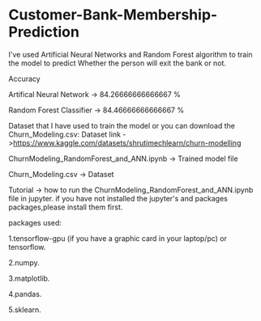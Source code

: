# Customer-Bank-Membership-Prediction

I've used Artificial Neural Networks and Random Forest algorithm to train the model to predict Whether the person will exit the bank or not.

Accuracy


Artifical Neural Network -> 84.26666666666667 %


Random Forest Classifier -> 84.46666666666667 %
 

Dataset that I have used to train the model or you can download the Churn_Modeling.csv:
Dataset link ->https://www.kaggle.com/datasets/shrutimechlearn/churn-modelling

ChurnModeling_RandomForest_and_ANN.ipynb -> Trained model file


Churn_Modeling.csv   -> Dataset



Tutorial -> how to run the  ChurnModeling_RandomForest_and_ANN.ipynb  file in jupyter.
if you have not installed the jupyter's and packages packages,please install them first.

packages used:

1.tensorflow-gpu (if you have a graphic card in your laptop/pc) or tensorflow.

2.numpy.

3.matplotlib.

4.pandas.

5.sklearn.

